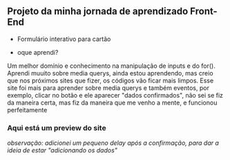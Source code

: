 <h2>Projeto da minha jornada de aprendizado Front-End</h2>

- Formulário interativo para cartão

- oque aprendi?
<p>Um melhor domínio e conhecimento na manipulação de inputs e do for(). Aprendi muuito sobre media querys, ainda estou aprendendo, mas creio que nos próximos sites que fizer, os códigos vão ficar mais limpos. Esse site foi mais para aprender sobre media querys e também eventos, por exemplo, clicar no botão e ele aparecer "dados confirmados", não sei se fiz da maneira certa, mas fiz da maneira que me venho a mente, e funcionou perfeitamente</p>

<h3>Aqui está um preview do site</h3>
<i>observação: adicionei um pequeno delay após a confirmação, para dar a ideia de estar "adicionando os dados"</i>
